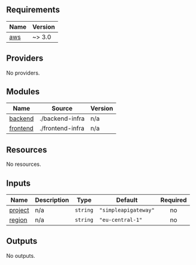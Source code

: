 <!-- BEGIN_TF_DOCS -->
## Requirements

| Name | Version |
|------|---------|
| <a name="requirement_aws"></a> [aws](#requirement\_aws) | ~> 3.0 |

## Providers

No providers.

## Modules

| Name | Source | Version |
|------|--------|---------|
| <a name="module_backend"></a> [backend](#module\_backend) | ./backend-infra | n/a |
| <a name="module_frontend"></a> [frontend](#module\_frontend) | ./frontend-infra | n/a |

## Resources

No resources.

## Inputs

| Name | Description | Type | Default | Required |
|------|-------------|------|---------|:--------:|
| <a name="input_project"></a> [project](#input\_project) | n/a | `string` | `"simpleapigateway"` | no |
| <a name="input_region"></a> [region](#input\_region) | n/a | `string` | `"eu-central-1"` | no |

## Outputs

No outputs.
<!-- END_TF_DOCS -->